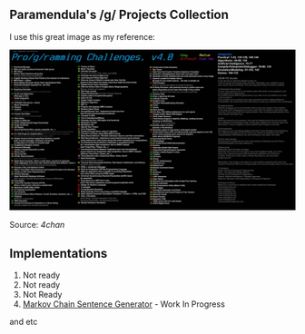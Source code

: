 ## Paramendula's /g/ Projects Collection

I use this great image as my reference:

![Image](https://github.com/paramendula/infoblob/blob/master/gprog/challenges.jpeg?raw=true)

Source: *4chan*

## Implementations

1. Not ready
2. Not ready
3. Not Ready
4. [Markov Chain Sentence Generator](https://github.com/paramendula/markov-csg) - Work In Progress
   
and etc
